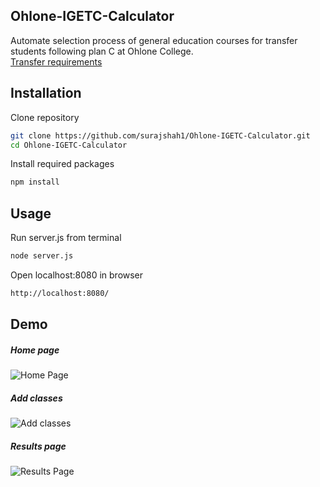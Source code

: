 ## Ohlone-IGETC-Calculator

Automate selection process of general education courses for transfer students following plan C at Ohlone College.\
[Transfer requirements](https://www.ohlone.edu/sites/default/files/group/Curriculum_Guides/20182019/20182019geplanc.pdf)

## Installation

Clone repository
```bash
git clone https://github.com/surajshah1/Ohlone-IGETC-Calculator.git
cd Ohlone-IGETC-Calculator
```
Install required packages

```bash
npm install
```

## Usage

Run server.js from terminal

```bash
node server.js
```
Open localhost:8080 in browser
```bash
http://localhost:8080/
```

## Demo
##### Home page
![Home Page](/screenshots/home)

##### Add classes
![Add classes](/screenshots/add)

##### Results page
![Results Page](/screenshots/results)
